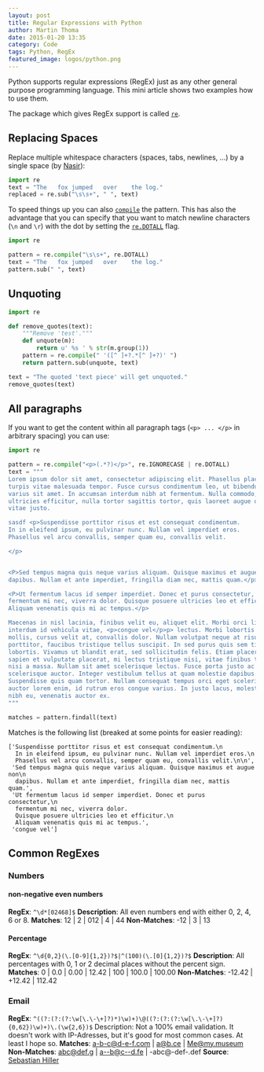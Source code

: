 ```yaml
---
layout: post
title: Regular Expressions with Python
author: Martin Thoma
date: 2015-01-20 13:35
category: Code
tags: Python, RegEx
featured_image: logos/python.png
---
```

Python supports regular expressions (RegEx) just as any other general purpose
programming language. This mini article shows two examples how to use them.

The package which gives RegEx support is called
[`re`](https://docs.python.org/3/library/re.html).


## Replacing Spaces

Replace multiple whitespace characters (spaces, tabs, newlines, ...) by a
single space (by [Nasir](http://stackoverflow.com/a/1546245/562769)):

```python
import re
text = "The   fox jumped   over    the log."
replaced = re.sub("\s\s+", " ", text)
```

To speed things up you can also
[`compile`](https://docs.python.org/3/library/re.html#re.compile) the pattern.
This has also the advantage that you can specify that you want to match newline
characters (`\n` and `\r`) with the dot by setting the
[`re.DOTALL`](https://docs.python.org/3/library/re.html#re.DOTALL) flag.

```python
import re

pattern = re.compile("\s\s+", re.DOTALL)
text = "The   fox jumped   over    the log."
pattern.sub(" ", text)
```

## Unquoting

```python
import re

def remove_quotes(text):
    """Remove 'test'."""
    def unquote(m):
        return u' %s ' % str(m.group(1))
    pattern = re.compile(" '([^ ]+?.*[^ ]+?)' ")
    return pattern.sub(unquote, text)

text = "The quoted 'text piece' will get unquoted."
remove_quotes(text)
```


## All paragraphs

If you want to get the content within all paragraph tags (`<p> ... </p>` in
arbitrary spacing) you can use:

```python
import re

pattern = re.compile("<p>(.*?)</p>", re.IGNORECASE | re.DOTALL)
text = """
Lorem ipsum dolor sit amet, consectetur adipiscing elit. Phasellus placerat
turpis vitae malesuada tempor. Fusce cursus condimentum leo, ut bibendum justo
varius sit amet. In accumsan interdum nibh at fermentum. Nulla commodo, mi vel
ultricies efficitur, nulla tortor sagittis tortor, quis laoreet augue orci
vitae justo.

sasdf <p>Suspendisse porttitor risus et est consequat condimentum.
In in eleifend ipsum, eu pulvinar nunc. Nullam vel imperdiet eros.
Phasellus vel arcu convallis, semper quam eu, convallis velit.

</p>


<P>Sed tempus magna quis neque varius aliquam. Quisque maximus et augue non
dapibus. Nullam et ante imperdiet, fringilla diam nec, mattis quam.</p>

<P>Ut fermentum lacus id semper imperdiet. Donec et purus consectetur,
fermentum mi nec, viverra dolor. Quisque posuere ultricies leo et efficitur.
Aliquam venenatis quis mi ac tempus.</p>

Maecenas in nisl lacinia, finibus velit eu, aliquet elit. Morbi orci libero,
interdum id vehicula vitae, <p>congue vel</p>p> lectus. Morbi lobortis eros
mollis, cursus velit at, convallis dolor. Nullam volutpat neque at risus
porttitor, faucibus tristique tellus suscipit. In sed purus quis sem tincidunt
lobortis. Vivamus ut blandit erat, sed sollicitudin felis. Etiam placerat,
sapien et vulputate placerat, mi lectus tristique nisi, vitae finibus tellus
nisi a massa. Nullam sit amet scelerisque lectus. Fusce porta justo ac
scelerisque auctor. Integer vestibulum tellus at quam molestie dapibus.
Suspendisse quis quam tortor. Nullam consequat tempus orci eget scelerisque. Ut
auctor lorem enim, id rutrum eros congue varius. In justo lacus, molestie vitae
nibh eu, venenatis auctor ex.
"""

matches = pattern.findall(text)
```

Matches is the following list (breaked at some points for easier reading):

```text
['Suspendisse porttitor risus et est consequat condimentum.\n
  In in eleifend ipsum, eu pulvinar nunc. Nullam vel imperdiet eros.\n
  Phasellus vel arcu convallis, semper quam eu, convallis velit.\n\n',
 'Sed tempus magna quis neque varius aliquam. Quisque maximus et augue non\n
  dapibus. Nullam et ante imperdiet, fringilla diam nec, mattis quam.',
 'Ut fermentum lacus id semper imperdiet. Donec et purus consectetur,\n
  fermentum mi nec, viverra dolor.
  Quisque posuere ultricies leo et efficitur.\n
  Aliquam venenatis quis mi ac tempus.',
 'congue vel']

```

## Common RegExes

### Numbers

#### non-negative even numbers

<strong>RegEx</strong>: `^\d*[02468]$`
<strong>Description</strong>: All even numbers end with either 0, 2, 4, 6 or 8.
<strong>Matches</strong>: 12 | 2 | 012 | 4 | 44
<strong>Non-Matches</strong>: -12 | 3 | 13

#### Percentage
<strong>RegEx</strong>: `^\d{0,2}(\.[0-9]{1,2})?$|^(100)(\.[0]{1,2})?$`
<strong>Description</strong>: All percentages with 0, 1 or 2 decimal places without the percent sign.
<strong>Matches</strong>: 0 | 0.0 | 0.00 | 12.42 | 100 | 100.0 | 100.00
<strong>Non-Matches</strong>: -12.42 | +12.42 | 112.42

### Email
<strong>RegEx</strong>: `^((?:(?:(?:\w[\.\-\+]?)*)\w)+)\@((?:(?:(?:\w[\.\-\+]?){0,62})\w)+)\.(\w{2,6})$`
Description: Not a 100% email validation. It doesn't work with IP-Adresses, but it's good for most common cases. At least I hope so.
<strong>Matches</strong>: a-b-c@d-e-f.com | a@b.ce | Me@my.museum
<strong>Non-Matches</strong>: abc@def.g | a--b@c--d.fe | -abc@-def-.def
<strong>Source</strong>: <a href="http://regexlib.com/REDetails.aspx?regexp_id=600">Sebastian Hiller</a>

